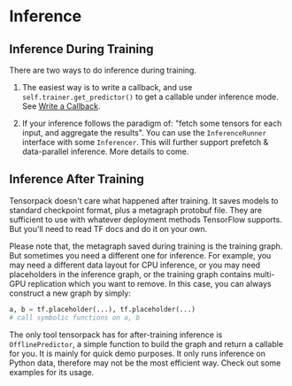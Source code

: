 
# Inference

## Inference During Training

There are two ways to do inference during training.

1. The easiest way is to write a callback, and use
  `self.trainer.get_predictor()` to get a callable under inference mode.
	See [Write a Callback](extend/callback.html).

2. If your inference follows the paradigm of:
	"fetch some tensors for each input, and aggregate the results".
	You can use the `InferenceRunner` interface with some `Inferencer`.
	This will further support prefetch & data-parallel inference.
	More details to come.


## Inference After Training

Tensorpack doesn't care what happened after training.
It saves models to standard checkpoint format, plus a metagraph protobuf file.
They are sufficient to use with whatever deployment methods TensorFlow supports.
But you'll need to read TF docs and do it on your own.

Please note that, the metagraph saved during training is the training graph.
But sometimes you need a different one for inference.
For example, you may need a different data layout for CPU inference,
or you may need placeholders in the inference graph, or the training graph contains multi-GPU replication
which you want to remove.
In this case, you can always construct a new graph by simply:
```python
a, b = tf.placeholder(...), tf.placeholder(...)
# call symbolic functions on a, b
```

The only tool tensorpack has for after-training inference is `OfflinePredictor`,
a simple function to build the graph and return a callable for you.
It is mainly for quick demo purposes.
It only runs inference on Python data, therefore may not be the most efficient way.
Check out some examples for its usage.
